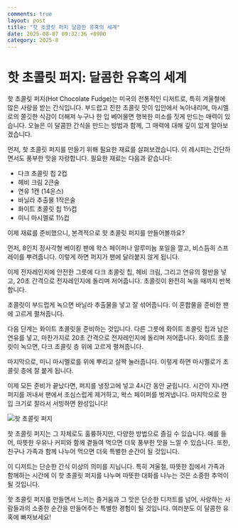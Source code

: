 ```yaml
---
comments: true
layout: post
title: "핫 초콜릿 퍼지 달콤한 유혹의 세계"
date: 2025-08-07 09:32:36 +0900
category: 2025-8
---
```


# 핫 초콜릿 퍼지: 달콤한 유혹의 세계

핫 초콜릿 퍼지(Hot Chocolate Fudge)는 미국의 전통적인 디저트로, 특히 겨울철에 많은 사랑을 받는 간식입니다. 부드럽고 진한 초콜릿 맛이 입안에서 녹아내리며, 마시멜로의 쫄깃한 식감이 더해져 누구나 한 입 베어물면 행복한 미소를 짓게 만드는 매력이 있습니다. 오늘은 이 달콤한 간식을 만드는 방법과 함께, 그 매력에 대해 깊이 있게 알아보겠습니다.

먼저, 핫 초콜릿 퍼지를 만들기 위해 필요한 재료를 살펴보겠습니다. 이 레시피는 간단하면서도 풍부한 맛을 자랑합니다. 필요한 재료는 다음과 같습니다:

- 다크 초콜릿 칩 2컵
- 헤비 크림 2큰술
- 연유 1캔 (14온스)
- 바닐라 추출물 1작은술
- 화이트 초콜릿 칩 1⅓컵
- 미니 마시멜로 1½컵

이제 재료를 준비했으니, 본격적으로 핫 초콜릿 퍼지를 만들어볼까요?

먼저, 8인치 정사각형 베이킹 팬에 왁스 페이퍼나 알루미늄 포일을 깔고, 비스듬히 스프레이를 뿌려줍니다. 이렇게 하면 퍼지가 팬에 달라붙지 않게 됩니다. 

이제 전자레인지에 안전한 그릇에 다크 초콜릿 칩, 헤비 크림, 그리고 연유의 절반을 넣고, 20초 간격으로 전자레인지에 돌리며 저어줍니다. 초콜릿이 완전히 녹을 때까지 반복합니다. 

초콜릿이 부드럽게 녹으면 바닐라 추출물을 넣고 잘 섞어줍니다. 이 혼합물을 준비한 팬에 고르게 펼쳐줍니다. 

다음 단계는 화이트 초콜릿을 준비하는 것입니다. 다른 그릇에 화이트 초콜릿 칩과 남은 연유를 넣고, 마찬가지로 20초 간격으로 전자레인지에 돌리며 저어줍니다. 화이트 초콜릿이 녹으면, 다크 초콜릿 층 위에 고르게 펼쳐줍니다. 

마지막으로, 미니 마시멜로를 위에 뿌리고 살짝 눌러줍니다. 이렇게 하면 마시멜로가 초콜릿 층에 잘 붙게 됩니다. 

이제 모든 준비가 끝났다면, 퍼지를 냉장고에 넣고 4시간 동안 굳힙니다. 시간이 지나면 퍼지를 꺼내서 팬에서 조심스럽게 제거하고, 왁스 페이퍼를 벗겨냅니다. 마지막으로 한 입 크기로 잘라서 서빙하면 완성입니다!

![핫 초콜릿 퍼지](https://www.themealdb.com/images/media/meals/xrysxr1483568462.jpg)

핫 초콜릿 퍼지는 그 자체로도 훌륭하지만, 다양한 방법으로 즐길 수 있습니다. 예를 들어, 따뜻한 우유나 커피와 함께 곁들여 먹으면 더욱 풍부한 맛을 느낄 수 있습니다. 또한, 친구나 가족과 함께 나누어 먹으면 더욱 특별한 순간이 될 것입니다. 

이 디저트는 단순한 간식 이상의 의미를 지닙니다. 특히 겨울철, 따뜻한 집에서 가족과 함께하는 시간에 이 핫 초콜릿 퍼지를 나누며 따뜻한 대화를 나누는 것은 소중한 추억이 될 것입니다. 

핫 초콜릿 퍼지를 만들면서 느끼는 즐거움과 그 맛은 단순한 디저트를 넘어, 사랑하는 사람들과의 소중한 순간을 만들어주는 특별한 경험이 될 것입니다. 여러분도 이 달콤한 유혹에 빠져보세요!
